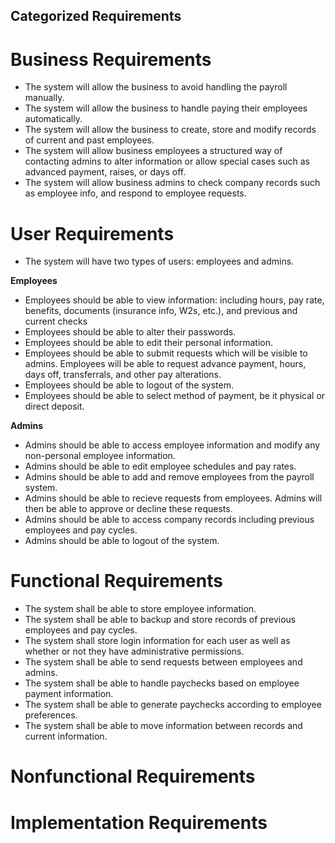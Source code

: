 ## Categorized Requirements

# Business Requirements
* The system will allow the business to avoid handling the payroll manually.
* The system will allow the business to handle paying their employees automatically.
* The system will allow the business to create, store and modify records of current and past employees.
* The system will allow business employees a structured way of contacting admins to alter information or allow special cases such as advanced payment, raises, or days off.
* The system will allow business admins to check company records such as employee info, and respond to employee requests.

# User Requirements
* The system will have two types of users: employees and admins.

**Employees**
* Employees should be able to view information: including hours, pay rate, benefits, documents (insurance info, W2s, etc.), and previous and current checks
* Employees should be able to alter their passwords.
* Employees should be able to edit their personal information.
* Employees should be able to submit requests which will be visible to admins. Employees will be able to request advance payment, hours, days off, transferrals, and other pay alterations.
* Employees should be able to logout of the system.
* Employees should be able to select method of payment, be it physical or direct deposit.

**Admins**
* Admins should be able to access employee information and modify any non-personal employee information.
* Admins should be able to edit employee schedules and pay rates.
* Admins should be able to add and remove employees from the payroll system.
* Admins should be able to recieve requests from employees. Admins will then be able to approve or decline these requests.
* Admins should be able to access company records including previous employees and pay cycles.
* Admins should be able to logout of the system.

# Functional Requirements
* The system shall be able to store employee information.
* The system shall be able to backup and store records of previous employees and pay cycles.
* The system shall store login information for each user as well as whether or not they have administrative permissions.
* The system shall be able to send requests between employees and admins.
* The system shall be able to handle paychecks based on employee payment information.
* The system shall be able to generate paychecks according to employee preferences.
* The system shall be able to move information between records and current information.

# Nonfunctional Requirements

# Implementation Requirements